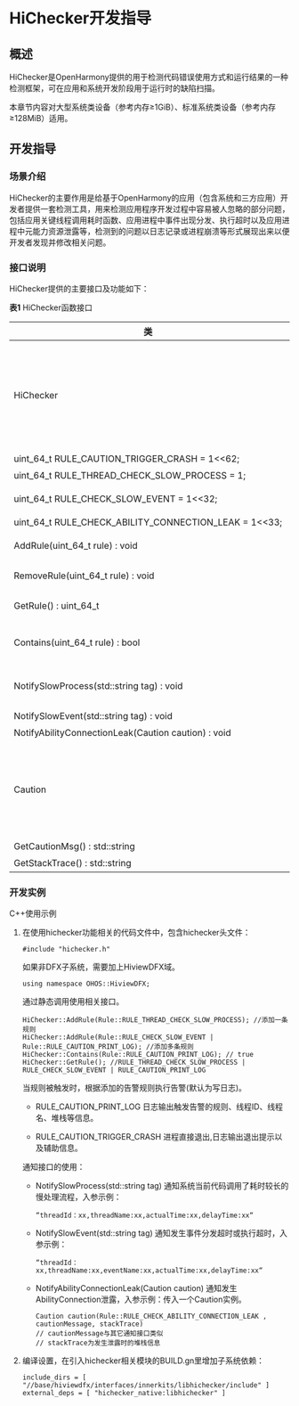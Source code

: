 # HiChecker开发指导


## 概述

HiChecker是OpenHarmony提供的用于检测代码错误使用方式和运行结果的一种检测框架，可在应用和系统开发阶段用于运行时的缺陷扫描。

本章节内容对大型系统类设备（参考内存≥1GiB）、标准系统类设备（参考内存≥128MiB）适用。


## 开发指导


### 场景介绍

HiChecker的主要作用是给基于OpenHarmony的应用（包含系统和三方应用）开发者提供一套检测工具，用来检测应用程序开发过程中容易被人忽略的部分问题，包括应用关键线程调用耗时函数、应用进程中事件出现分发、执行超时以及应用进程中元能力资源泄露等，检测到的问题以日志记录或进程崩溃等形式展现出来以便开发者发现并修改相关问题。


### 接口说明

HiChecker提供的主要接口及功能如下：

  **表1** HiChecker函数接口

| **类** | **方法（包括返回值、方法名、参数列表）** | **描述** | 
| -------- | -------- | -------- |
| HiChecker | uint_64_t&nbsp;RULE_CAUTION_PRINT_LOG<br/>=&nbsp;1&lt;&lt;63; | 告警规则，当有告警时记录日志。 | 
| uint_64_t&nbsp;RULE_CAUTION_TRIGGER_CRASH&nbsp;=&nbsp;1&lt;&lt;62; | 告警规则，当有告警时让应用退出。 | 
| uint_64_t&nbsp;RULE_THREAD_CHECK_SLOW_PROCESS&nbsp;=&nbsp;1; | 检测规则，检测是否有耗时函数被调用。 | 
| uint_64_t&nbsp;RULE_CHECK_SLOW_EVENT&nbsp;=&nbsp;1&lt;&lt;32; | 检测规则，检测有事件分发或处理超过规定的时间阈值。 | 
| uint_64_t&nbsp;RULE_CHECK_ABILITY_CONNECTION_LEAK&nbsp;=&nbsp;1&lt;&lt;33; | 检测规则，检测ability泄露。 | 
| AddRule(uint_64_t&nbsp;rule)&nbsp;:&nbsp;void | 添加一条或者多条规则到系统，系统根据添加的规则进行检测或反馈。 | 
| RemoveRule(uint_64_t&nbsp;rule)&nbsp;:&nbsp;void | 删除一组规则，删除的规则后续将不再生效。 | 
| GetRule()&nbsp;:&nbsp;uint_64_t | 获取当前线程规则、进程规则、告警规则的合集。 | 
| Contains(uint_64_t&nbsp;rule)&nbsp;:&nbsp;bool | 当前已添加的规则集中是否包含了某一个特定的规则,&nbsp;如果传入的rule是线程级别的rule，仅查询当前线程中是否包含。 | 
| NotifySlowProcess(std::string&nbsp;tag)&nbsp;:&nbsp;void | 通知有慢处理，通知系统当前代码调用了耗时较长的慢处理流程，以告知应用重要线程中尽量避开直接调用。 | 
| NotifySlowEvent(std::string&nbsp;tag)&nbsp;:&nbsp;void | 通知发生事件分发超时或执行超时。 | 
| NotifyAbilityConnectionLeak(Caution&nbsp;caution)&nbsp;:&nbsp;void | 通知发生AbilityConnection泄露。 | 
| Caution | GetTriggerRule()&nbsp;:&nbsp;uint_64_t | 获取触发当前告警的检测规则。 | 
| GetCautionMsg()&nbsp;:&nbsp;std::string | 获取更多辅助信息。 | 
| GetStackTrace()&nbsp;:&nbsp;std::string | 获取告警触发时的堆栈信息。 | 


### 开发实例

C++使用示例

1. 在使用hichecker功能相关的代码文件中，包含hichecker头文件：
     
   ```
   #include "hichecker.h"
   ```

   如果非DFX子系统，需要加上HiviewDFX域。

     
   ```
   using namespace OHOS::HiviewDFX;
   ```

   通过静态调用使用相关接口。

     
   ```
   HiChecker::AddRule(Rule::RULE_THREAD_CHECK_SLOW_PROCESS); //添加一条规则
   HiChecker::AddRule(Rule::RULE_CHECK_SLOW_EVENT | Rule::RULE_CAUTION_PRINT_LOG); //添加多条规则
   HiChecker::Contains(Rule::RULE_CAUTION_PRINT_LOG); // true
   HiChecker::GetRule(); //RULE_THREAD_CHECK_SLOW_PROCESS | RULE_CHECK_SLOW_EVENT | RULE_CAUTION_PRINT_LOG
   ```

   当规则被触发时，根据添加的告警规则执行告警(默认为写日志)。

   - RULE_CAUTION_PRINT_LOG
      日志输出触发告警的规则、线程ID、线程名、堆栈等信息。

   - RULE_CAUTION_TRIGGER_CRASH
      进程直接退出,日志输出退出提示以及辅助信息。

   通知接口的使用：

   - NotifySlowProcess(std::string tag)
      通知系统当前代码调用了耗时较长的慢处理流程，入参示例：

        
      ```
      “threadId：xx,threadName:xx,actualTime:xx,delayTime:xx“
      ```

   - NotifySlowEvent(std::string tag)
      通知发生事件分发超时或执行超时，入参示例：

        
      ```
      “threadId：xx,threadName:xx,eventName:xx,actualTime:xx,delayTime:xx“
      ```

   - NotifyAbilityConnectionLeak(Caution caution)
      通知发生AbilityConnection泄露，入参示例：传入一个Caution实例。

        
      ```
      Caution caution(Rule::RULE_CHECK_ABILITY_CONNECTION_LEAK , cautionMessage, stackTrace)
      // cautionMessage与其它通知接口类似
      // stackTrace为发生泄露时的堆栈信息
      ```

2. 编译设置，在引入hichecker相关模块的BUILD.gn里增加子系统依赖：
     
   ```
   include_dirs = [ "//base/hiviewdfx/interfaces/innerkits/libhichecker/include" ]
   external_deps = [ "hichecker_native:libhichecker" ]
   ```
